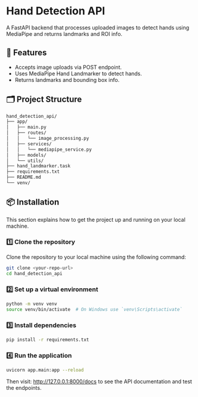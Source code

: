 # Hand Detection API

A FastAPI backend that processes uploaded images to detect hands using MediaPipe and returns landmarks and ROI info.

## 🚀 Features
- Accepts image uploads via POST endpoint.
- Uses MediaPipe Hand Landmarker to detect hands.
- Returns landmarks and bounding box info.

## 🗂️ Project Structure

```bash
hand_detection_api/
├── app/
│   ├── main.py
│   ├── routes/
│   │   └── image_processing.py
│   ├── services/
│   │   └── mediapipe_service.py
│   ├── models/
│   └── utils/
├── hand_landmarker.task
├── requirements.txt
├── README.md
└── venv/
```

## 📦 Installation

This section explains how to get the project up and running on your local machine.

### 1️⃣ Clone the repository

Clone the repository to your local machine using the following command:

```bash
git clone <your-repo-url>
cd hand_detection_api
```


### 2️⃣ Set up a virtual environment
```bash
python -m venv venv
source venv/bin/activate  # On Windows use `venv\Scripts\activate`
```
### 3️⃣ Install dependencies
```bash
pip install -r requirements.txt
```

### 4️⃣ Run the application
```bash
uvicorn app.main:app --reload
```

Then visit: http://127.0.0.1:8000/docs to see the API documentation and test the endpoints.